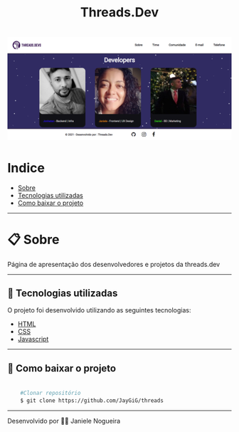 <h1 align="center"> Threads.Dev <h1>

<h1> <img src="public/time.png" alt=""> <h1>


# Indice
- [Sobre](#-sobre)
- [Tecnologias utilizadas](#-tecnologias-utilizadas)
- [Como baixar o projeto](#-como-baixar-o-projeto)

---

# 📋 Sobre
Página de apresentação dos desenvolvedores e projetos da threads.dev

---

## 🚀 Tecnologias utilizadas 

O projeto foi desenvolvido utilizando as seguintes tecnologias:

- [HTML](https://www.w3schools.com/html/)
- [CSS](https://www.w3schools.com/css/default.asp)
- [Javascript](https://www.w3schools.com/js/default.asp)

---

## 📁 Como baixar o projeto
```bash

    #Clonar repositório
    $ git clone https://github.com/JayGiG/threads

```

---
Desenvolvido por 👩‍💻 Janiele Nogueira